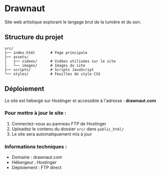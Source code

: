 # Drawnaut

Site web artistique explorant le langage brut de la lumière et du son.

## Structure du projet

```
src/
├── index.html       # Page principale
├── assets/
│   ├── videos/      # Vidéos utilisées sur le site
│   └── images/      # Images du site
├── scripts/         # Scripts JavaScript
└── styles/          # Feuilles de style CSS
```

## Déploiement

Le site est hébergé sur Hostinger et accessible à l'adresse : **drawnaut.com**

### Pour mettre à jour le site :

1. Connectez-vous au panneau FTP de Hostinger
2. Uploadez le contenu du dossier `src/` dans `public_html/`
3. Le site sera automatiquement mis à jour

### Informations techniques :

- Domaine : drawnaut.com
- Hébergeur : Hostinger
- Déploiement : FTP direct

 
